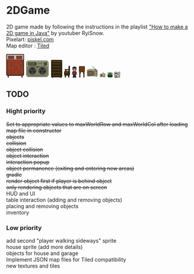 # 2DGame

2D game made by following the instructions in the playlist ["How to make a 2D game in Java"](https://www.youtube.com/playlist?list=PL_QPQmz5C6WUF-pOQDsbsKbaBZqXj4qSq) by youtuber RyiSnow.\
Pixelart: [piskel.com](https://www.piskelapp.com/)\
Map editor : [Tiled](https://www.mapeditor.org/)

![alt text](src/res/objects/doubleBed(3x4).png)
![alt text](src/res/objects/CasetteComputer.png)
![alt text](src/res/objects/shelf(2x3).png)
![alt text](src/res/objects/chairSideLeft(1x2).png)
![alt text](src/res/player/down0.png)
![alt text](src/res/objects/table.png)
![alt text](src/res/objects/radioBig.png)
![alt text](src/res/objects/radio.png)
![alt text](PixelArtWIP/bush.png)
![alt text](src/res/objects/computer1.png)

## TODO
### Hight priority
~~Set to appropriate values to maxWorldRow and maxWorldCol after loading map file in constructor~~\
~~objects~~\
~~collision~~\
~~object collision~~\
~~object interaction~~\
~~interaction popup~~\
~~object permanence (exiting and entering new areas)~~\
~~gradle~~\
~~render object first if player is behind object~~\
~~only rendering objects that are on screen~~\
HUD and UI\
table interaction (adding and removing objects)\
placing and removing objects\
inventory

### Low priority
add second "player walking sideways" sprite\
house sprite (add more details)\
objects for house and garage\
Implement JSON map files for Tiled compatibility\
new textures and tiles

